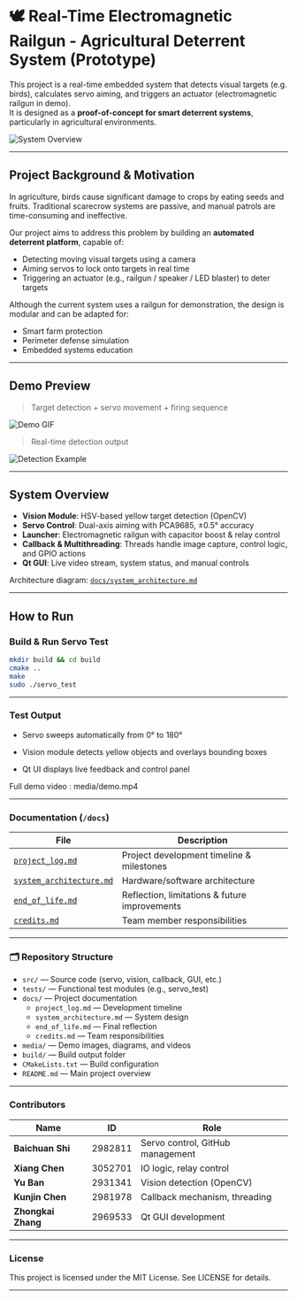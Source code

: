 # 🕊️ Real-Time Electromagnetic Railgun - Agricultural Deterrent System (Prototype)

This project is a real-time embedded system that detects visual targets (e.g. birds), calculates servo aiming, and triggers an actuator (electromagnetic railgun in demo).  
It is designed as a **proof-of-concept for smart deterrent systems**, particularly in agricultural environments.

![System Overview](media/system_diagram.png)

---

##  Project Background & Motivation

In agriculture, birds cause significant damage to crops by eating seeds and fruits. Traditional scarecrow systems are passive, and manual patrols are time-consuming and ineffective.

Our project aims to address this problem by building an **automated deterrent platform**, capable of:
- Detecting moving visual targets using a camera
- Aiming servos to lock onto targets in real time
- Triggering an actuator (e.g., railgun / speaker / LED blaster) to deter targets

Although the current system uses a railgun for demonstration, the design is modular and can be adapted for:
-  Smart farm protection
-  Perimeter defense simulation
-  Embedded systems education

---

##  Demo Preview

>  Target detection + servo movement + firing sequence

![Demo GIF](media/demo.gif)

>  Real-time detection output

![Detection Example](media/vision_output.png)

---

##  System Overview

-  **Vision Module**: HSV-based yellow target detection (OpenCV)
-  **Servo Control**: Dual-axis aiming with PCA9685, ±0.5° accuracy
-  **Launcher**: Electromagnetic railgun with capacitor boost & relay control
-  **Callback & Multithreading**: Threads handle image capture, control logic, and GPIO actions
-  **Qt GUI**: Live video stream, system status, and manual controls

 Architecture diagram: [`docs/system_architecture.md`](docs/system_architecture.md)

---

##  How to Run

###  Build & Run Servo Test

```bash
mkdir build && cd build
cmake ..
make
sudo ./servo_test

``` 

---

###  Test Output 

- Servo sweeps automatically from 0° to 180°

- Vision module detects yellow objects and overlays bounding boxes

- Qt UI displays live feedback and control panel

Full demo video : media/demo.mp4

---

###  Documentation (`/docs`)

| File | Description |
|------|-------------|
| [`project_log.md`](docs/project_log.md)             | Project development timeline & milestones       |
| [`system_architecture.md`](docs/system_architecture.md) | Hardware/software architecture               |
| [`end_of_life.md`](docs/end_of_life.md)             | Reflection, limitations & future improvements   |
| [`credits.md`](docs/credits.md)                     | Team member responsibilities                    |

---


### 🗂 Repository Structure

- `src/` — Source code (servo, vision, callback, GUI, etc.)
- `tests/` — Functional test modules (e.g., servo_test)
- `docs/` — Project documentation
  - `project_log.md` — Development timeline
  - `system_architecture.md` — System design
  - `end_of_life.md` — Final reflection
  - `credits.md` — Team responsibilities
- `media/` — Demo images, diagrams, and videos
- `build/` — Build output folder
- `CMakeLists.txt` — Build configuration
- `README.md` — Main project overview


---

###  Contributors

| Name              | ID       | Role                               |
|-------------------|----------|------------------------------------|
| **Baichuan Shi**  | 2982811  | Servo control, GitHub management   |
| **Xiang Chen**    | 3052701  | IO logic, relay control            |
| **Yu Ban**        | 2931341  | Vision detection (OpenCV)          |
| **Kunjin Chen**   | 2981978  | Callback mechanism, threading      |
| **Zhongkai Zhang**| 2969533  | Qt GUI development                 |
---

### License

This project is licensed under the MIT License. See LICENSE for details.

---